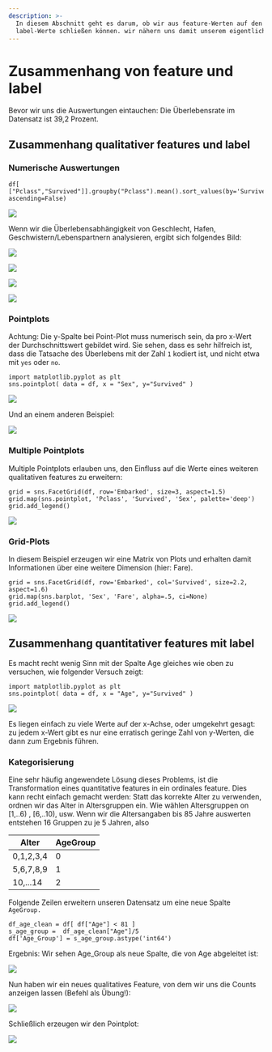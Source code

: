 ```yaml
---
description: >-
  In diesem Abschnitt geht es darum, ob wir aus feature-Werten auf den
  label-Werte schließen können. wir nähern uns damit unserem eigentlichen Ziel.
---
```


# Zusammenhang von feature und label

Bevor wir uns die Auswertungen eintauchen: Die Überlebensrate im Datensatz ist 39,2 Prozent.&#x20;

## Zusammenhang qualitativer features und label

### Numerische Auswertungen

```
df[ ["Pclass","Survived"]].groupby("Pclass").mean().sort_values(by='Survived', ascending=False)
```

![](<../../../.gitbook/assets/image (38).png>)

Wenn wir die Überlebensabhängigkeit von Geschlecht, Hafen, Geschwistern/Lebenspartnern analysieren, ergibt sich folgendes Bild:

![](<../../../.gitbook/assets/image (26).png>)

![](<../../../.gitbook/assets/image (27).png>)

![](<../../../.gitbook/assets/image (28).png>)

![](<../../../.gitbook/assets/image (29).png>)

### Pointplots

Achtung: Die y-Spalte bei Point-Plot muss numerisch sein, da pro x-Wert der Durchschnittswert gebildet wird. Sie sehen, dass es sehr hilfreich ist, dass die Tatsache des Überlebens mit der Zahl `1` kodiert ist, und nicht etwa mit `yes` oder `no`.

```
import matplotlib.pyplot as plt
sns.pointplot( data = df, x = "Sex", y="Survived" )
```

![](<../../../.gitbook/assets/image (43).png>)

Und an einem anderen Beispiel:

![](<../../../.gitbook/assets/image (45).png>)

### Multiple Pointplots

Multiple Pointplots erlauben uns, den Einfluss auf die Werte eines weiteren qualitativen features zu erweitern:

```
grid = sns.FacetGrid(df, row='Embarked', size=3, aspect=1.5)
grid.map(sns.pointplot, 'Pclass', 'Survived', 'Sex', palette='deep')
grid.add_legend()
```

![](<../../../.gitbook/assets/image (46).png>)

### Grid-Plots

In diesem Beispiel erzeugen wir eine Matrix von Plots und erhalten damit Informationen über eine weitere Dimension (hier: Fare).

```
grid = sns.FacetGrid(df, row='Embarked', col='Survived', size=2.2, aspect=1.6)
grid.map(sns.barplot, 'Sex', 'Fare', alpha=.5, ci=None)
grid.add_legend()
```

![](<../../../.gitbook/assets/image (47).png>)

## Zusammenhang quantitativer features mit label

Es macht recht wenig Sinn mit der Spalte Age gleiches wie oben zu versuchen, wie folgender Versuch zeigt:

```
import matplotlib.pyplot as plt
sns.pointplot( data = df, x = "Age", y="Survived" )
```

![](<../../../.gitbook/assets/image (56).png>)

Es liegen einfach zu viele Werte auf der x-Achse, oder umgekehrt gesagt: zu jedem x-Wert gibt es nur eine erratisch geringe Zahl von y-Werten, die dann zum Ergebnis führen.&#x20;

### Kategorisierung

Eine sehr häufig angewendete Lösung dieses Problems, ist die Transformation eines quantitative features in ein ordinales feature. Dies kann recht einfach gemacht werden: Statt das korrekte Alter zu verwenden,  ordnen wir das Alter in Altersgruppen ein. Wie wählen Altersgruppen on \[1,..6) , \[6,..10), usw. Wenn wir die Altersangaben bis 85 Jahre auswerten entstehen 16 Gruppen zu je 5 Jahren, also

| Alter     | AgeGroup |
| --------- | -------- |
| 0,1,2,3,4 | 0        |
| 5,6,7,8,9 | 1        |
| 10,...14  | 2        |

Folgende Zeilen erweitern unseren Datensatz um eine neue Spalte `AgeGroup.`

```
df_age_clean = df[ df["Age"] < 81 ]
s_age_group =  df_age_clean["Age"]/5 
df['Age_Group'] = s_age_group.astype('int64')
```

Ergebnis: Wir sehen Age\_Group als neue Spalte, die von Age abgeleitet ist:

![](<../../../.gitbook/assets/image (57).png>)

Nun  haben wir ein neues qualitatives Feature, von dem wir uns die Counts anzeigen lassen (Befehl als Übung!):

![](<../../../.gitbook/assets/image (86).png>)

Schließlich erzeugen wir den Pointplot:

![](<../../../.gitbook/assets/image (87).png>)
